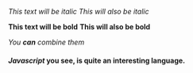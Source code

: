 
*This text will be italic*
_This will also be italic_

**This text will be bold**
__This will also be bold__

_You **can** combine them_
#### *Javascript* __you see, is quite an interesting language.__
